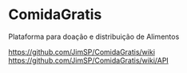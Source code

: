 # ComidaGratis
Plataforma para doação e distribuição de Alimentos

https://github.com/JimSP/ComidaGratis/wiki
https://github.com/JimSP/ComidaGratis/wiki/API
